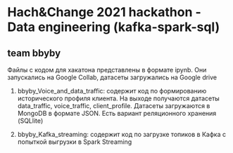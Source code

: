 # Hach&Change 2021 hackathon - Data engineering (kafka-spark-sql)
## team bbyby

Файлы с кодом для хакатона представлены в формате ipynb. Они запускались на Google Collab, датасеты загружались на Google drive

1) bbyby_Voice_and_data_traffic: содержит код по формированию исторического профиля клиента. На выходе получаются датасеты data_traffic, voice_traffic, client_profile. Датасеты загружаются в MongoDB в формате JSON. Есть вариант реляционного хранения (SQLlite)

2) bbyby_Kafka_streaming: содержит код по загрузке топиков в Кафка с попыткой выгрузки в Spark Streaming
